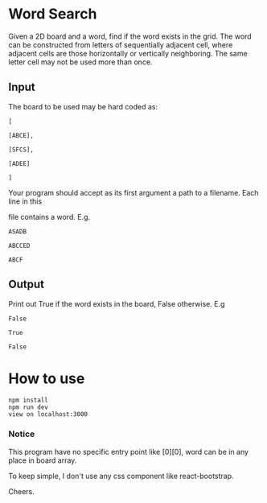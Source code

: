 # Word Search

Given a 2D board and a word, find if the word exists in the grid. The word can be constructed from letters of sequentially adjacent cell, where adjacent cells are those horizontally or vertically neighboring. The same letter cell may not be used more than once.

## Input

The board to be used may be hard coded as:

```
[

[ABCE],

[SFCS],

[ADEE]

]
```

Your program should accept as its first argument a path to a filename. Each line in this

file contains a word. E.g.
```
ASADB

ABCCED

ABCF
```
## Output

Print out True if the word exists in the board, False otherwise. E.g
```
False

True

False
```

# How to use

```
npm install
npm run dev
view on localhost:3000
```

### Notice
This program have no specific entry point like [0][0], word can be in any place in board array.

To keep simple, I don't use any css component like react-bootstrap.

Cheers.